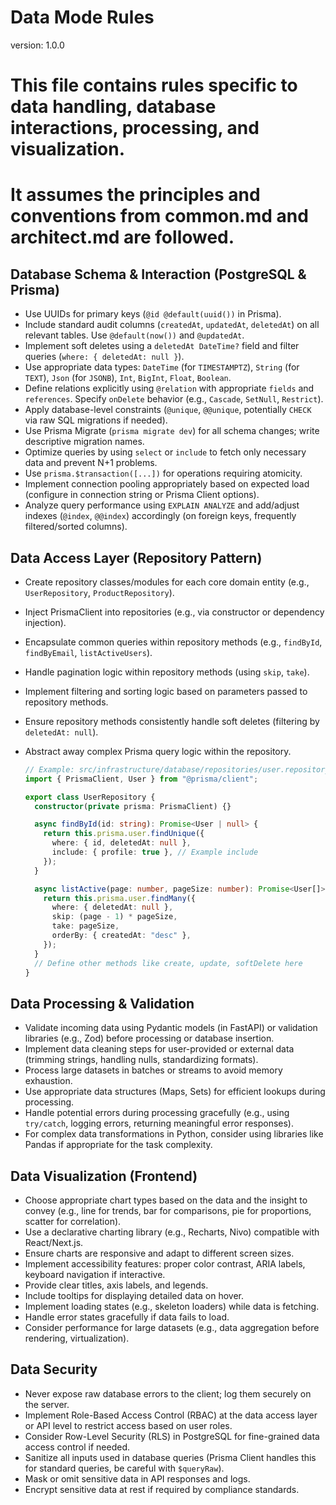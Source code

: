 # Data Mode Rules

version: 1.0.0

# This file contains rules specific to data handling, database interactions, processing, and visualization.

# It assumes the principles and conventions from common.md and architect.md are followed.

## Database Schema & Interaction (PostgreSQL & Prisma)

- Use UUIDs for primary keys (`@id @default(uuid())` in Prisma).
- Include standard audit columns (`createdAt`, `updatedAt`, `deletedAt`) on all relevant tables. Use `@default(now())` and `@updatedAt`.
- Implement soft deletes using a `deletedAt DateTime?` field and filter queries (`where: { deletedAt: null }`).
- Use appropriate data types: `DateTime` (for `TIMESTAMPTZ`), `String` (for `TEXT`), `Json` (for `JSONB`), `Int`, `BigInt`, `Float`, `Boolean`.
- Define relations explicitly using `@relation` with appropriate `fields` and `references`. Specify `onDelete` behavior (e.g., `Cascade`, `SetNull`, `Restrict`).
- Apply database-level constraints (`@unique`, `@@unique`, potentially `CHECK` via raw SQL migrations if needed).
- Use Prisma Migrate (`prisma migrate dev`) for all schema changes; write descriptive migration names.
- Optimize queries by using `select` or `include` to fetch only necessary data and prevent N+1 problems.
- Use `prisma.$transaction([...])` for operations requiring atomicity.
- Implement connection pooling appropriately based on expected load (configure in connection string or Prisma Client options).
- Analyze query performance using `EXPLAIN ANALYZE` and add/adjust indexes (`@index`, `@@index`) accordingly (on foreign keys, frequently filtered/sorted columns).

## Data Access Layer (Repository Pattern)

- Create repository classes/modules for each core domain entity (e.g., `UserRepository`, `ProductRepository`).
- Inject PrismaClient into repositories (e.g., via constructor or dependency injection).
- Encapsulate common queries within repository methods (e.g., `findById`, `findByEmail`, `listActiveUsers`).
- Handle pagination logic within repository methods (using `skip`, `take`).
- Implement filtering and sorting logic based on parameters passed to repository methods.
- Ensure repository methods consistently handle soft deletes (filtering by `deletedAt: null`).
- Abstract away complex Prisma query logic within the repository.

  ```typescript
  // Example: src/infrastructure/database/repositories/user.repository.ts
  import { PrismaClient, User } from "@prisma/client";

  export class UserRepository {
    constructor(private prisma: PrismaClient) {}

    async findById(id: string): Promise<User | null> {
      return this.prisma.user.findUnique({
        where: { id, deletedAt: null },
        include: { profile: true }, // Example include
      });
    }

    async listActive(page: number, pageSize: number): Promise<User[]> {
      return this.prisma.user.findMany({
        where: { deletedAt: null },
        skip: (page - 1) * pageSize,
        take: pageSize,
        orderBy: { createdAt: "desc" },
      });
    }
    // Define other methods like create, update, softDelete here
  }
  ```

## Data Processing & Validation

- Validate incoming data using Pydantic models (in FastAPI) or validation libraries (e.g., Zod) before processing or database insertion.
- Implement data cleaning steps for user-provided or external data (trimming strings, handling nulls, standardizing formats).
- Process large datasets in batches or streams to avoid memory exhaustion.
- Use appropriate data structures (Maps, Sets) for efficient lookups during processing.
- Handle potential errors during processing gracefully (e.g., using `try/catch`, logging errors, returning meaningful error responses).
- For complex data transformations in Python, consider using libraries like Pandas if appropriate for the task complexity.

## Data Visualization (Frontend)

- Choose appropriate chart types based on the data and the insight to convey (e.g., line for trends, bar for comparisons, pie for proportions, scatter for correlation).
- Use a declarative charting library (e.g., Recharts, Nivo) compatible with React/Next.js.
- Ensure charts are responsive and adapt to different screen sizes.
- Implement accessibility features: proper color contrast, ARIA labels, keyboard navigation if interactive.
- Provide clear titles, axis labels, and legends.
- Include tooltips for displaying detailed data on hover.
- Implement loading states (e.g., skeleton loaders) while data is fetching.
- Handle error states gracefully if data fails to load.
- Consider performance for large datasets (e.g., data aggregation before rendering, virtualization).

## Data Security

- Never expose raw database errors to the client; log them securely on the server.
- Implement Role-Based Access Control (RBAC) at the data access layer or API level to restrict access based on user roles.
- Consider Row-Level Security (RLS) in PostgreSQL for fine-grained data access control if needed.
- Sanitize all inputs used in database queries (Prisma Client handles this for standard queries, be careful with `$queryRaw`).
- Mask or omit sensitive data in API responses and logs.
- Encrypt sensitive data at rest if required by compliance standards.
